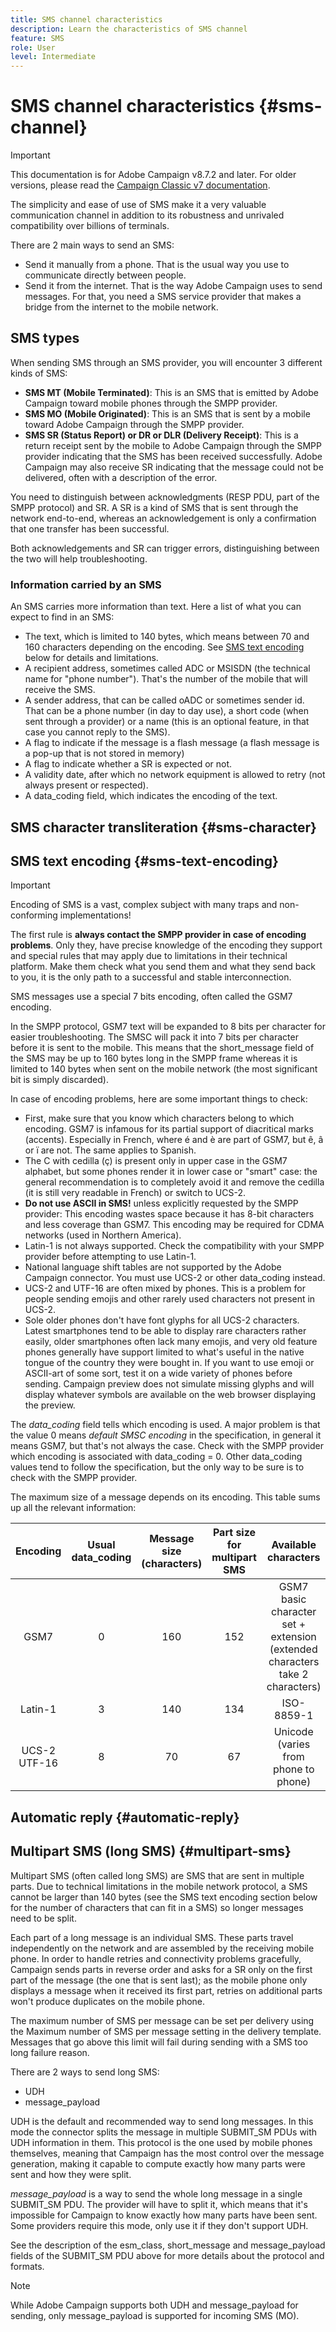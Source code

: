 ```yaml
---
title: SMS channel characteristics
description: Learn the characteristics of SMS channel
feature: SMS
role: User
level: Intermediate
---
```


# SMS channel characteristics {#sms-channel}

>[!IMPORTANT]
>
>This documentation is for Adobe Campaign v8.7.2 and later.
For older versions, please read the [Campaign Classic v7 documentation](https://experienceleague.adobe.com/en/docs/campaign-classic/using/sending-messages/sending-messages-on-mobiles/sms-protocol).

The simplicity and ease of use of SMS make it a very valuable communication channel in addition to its robustness and unrivaled compatibility over billions of terminals. 

There are 2 main ways to send an SMS:

* Send it manually from a phone. That is the usual way you use to communicate directly between people.
* Send it from the internet. That is the way Adobe Campaign uses to send messages. For that, you need a SMS service provider that makes a bridge from the internet to the mobile network.

## SMS types

When sending SMS through an SMS provider, you will encounter 3 different kinds of SMS:

* **SMS MT (Mobile Terminated)**: This is an SMS that is emitted by Adobe Campaign toward mobile phones through the SMPP provider.
* **SMS MO (Mobile Originated)**: This is an SMS that is sent by a mobile toward Adobe Campaign through the SMPP provider.
* **SMS SR (Status Report) or DR or DLR (Delivery Receipt)**: This is a return receipt sent by the mobile to Adobe Campaign through the SMPP provider indicating that the SMS has been received successfully. Adobe Campaign may also receive SR indicating that the message could not be delivered, often with a description of the error.

You need to distinguish between acknowledgments (RESP PDU, part of the SMPP protocol) and SR. A SR is a kind of SMS that is sent through the network end-to-end, whereas an acknowledgement is only a confirmation that one transfer has been successful. 

Both acknowledgements and SR can trigger errors, distinguishing between the two will help troubleshooting.

### Information carried by an SMS

An SMS carries more information than text. Here a list of what you can expect to find in an SMS:

* The text, which is limited to 140 bytes, which means between 70 and 160 characters depending on the encoding. See [SMS text encoding](#sms-text-encoding) below for details and limitations.
* A recipient address, sometimes called ADC or MSISDN (the technical name for "phone number"). That's the number of the mobile that will receive the SMS.
* A sender address, that can be called oADC or sometimes sender id. That can be a phone number (in day to day use), a short code (when sent through a provider) or a name (this is an optional feature, in that case you cannot reply to the SMS).
* A flag to indicate if the message is a flash message (a flash message is a pop-up that is not stored in memory)
* A flag to indicate whether a SR is expected or not.
* A validity date, after which no network equipment is allowed to retry (not always present or respected).
* A data_coding field, which indicates the encoding of the text.

## SMS character transliteration {#sms-character}

## SMS text encoding {#sms-text-encoding}

>[!IMPORTANT]
>
>Encoding of SMS is a vast, complex subject with many traps and non-conforming implementations!

The first rule is **always contact the SMPP provider in case of encoding problems**. Only they, have precise knowledge of the encoding they support and special rules that may apply due to limitations in their technical platform. Make them check what you send them and what they send back to you, it is the only path to a successful and stable interconnection.

SMS messages use a special 7 bits encoding, often called the GSM7 encoding. 

In the SMPP protocol, GSM7 text will be expanded to 8 bits per character for easier troubleshooting. The SMSC will pack it into 7 bits per character before it is sent to the mobile. This means that the short_message field of the SMS may be up to 160 bytes long in the SMPP frame whereas it is limited to 140 bytes when sent on the mobile network (the most significant bit is simply discarded).

In case of encoding problems, here are some important things to check:
* First, make sure that you know which characters belong to which encoding. GSM7 is infamous for its partial support of diacritical marks (accents). Especially in French, where é and è are part of GSM7, but ê, â or ï are not. The same applies to Spanish.
* The C with cedilla (ç) is present only in upper case in the GSM7 alphabet, but some phones render it in lower case or "smart" case: the general recommendation is to completely avoid it and remove the cedilla (it is still very readable in French) or switch to UCS-2.
* **Do not use ASCII in SMS!** unless explicitly requested by the SMPP provider: This encoding wastes space because it has 8-bit characters and less coverage than GSM7. This encoding may be required for CDMA networks (used in Northern America).
* Latin-1 is not always supported. Check the compatibility with your SMPP provider before attempting to use Latin-1.
* National language shift tables are not supported by the Adobe Campaign connector. You must use UCS-2 or other data_coding instead.
* UCS-2 and UTF-16 are often mixed by phones. This is a problem for people sending emojis and other rarely used characters not present in UCS-2.
* Sole older phones don't have font glyphs for all UCS-2 characters. Latest smartphones tend to be able to display rare characters rather easily, older smartphones often lack many emojis, and very old feature phones generally have support limited to what's useful in the native tongue of the country they were bought in. If you want to use emoji or ASCII-art of some sort, test it on a wide variety of phones before sending. Campaign preview does not simulate missing glyphs and will display whatever symbols are available on the web browser displaying the preview.

The *data_coding* field tells which encoding is used. A major problem is that the value 0 means *default SMSC encoding* in the specification, in general it means GSM7, but that's not always the case. Check with the SMPP provider which encoding is associated with data_coding = 0. Other data_coding values tend to follow the specification, but the only way to be sure is to check with the SMPP provider.

The maximum size of a message depends on its encoding. This table sums up all the relevant information:

| Encoding | Usual data_coding | Message size (characters) | Part size for multipart SMS | Available characters | 
|:-:|:-:|:-:|:-:|:-:|  
| GSM7 | 0 | 160 | 152 | GSM7 basic character set + extension (extended characters take 2 characters) | 
| Latin-1 | 3 | 140| 134 | ISO-8859-1 | 
| UCS-2 UTF-16 | 8 | 70 | 67 | Unicode (varies from phone to phone) | 

## Automatic reply {#automatic-reply}

## Multipart SMS (long SMS) {#multipart-sms}

Multipart SMS (often called long SMS) are SMS that are sent in multiple parts. Due to technical limitations in the mobile network protocol, a SMS cannot be larger than 140 bytes (see the SMS text encoding section below for the number of characters that can fit in a SMS) so longer messages need to be split.

Each part of a long message is an individual SMS. These parts travel independently on the network and are assembled by the receiving mobile phone. In order to handle retries and connectivity problems gracefully, Campaign sends parts in reverse order and asks for a SR only on the first part of the message (the one that is sent last); as the mobile phone only displays a message when it received its first part, retries on additional parts won't produce duplicates on the mobile phone.

The maximum number of SMS per message can be set per delivery using the Maximum number of SMS per message setting in the delivery template. Messages that go above this limit will fail during sending with a SMS too long failure reason.

There are 2 ways to send long SMS:

* UDH
* message_payload

UDH is the default and recommended way to send long messages. In this mode the connector splits the message in multiple SUBMIT_SM PDUs with UDH information in them. This protocol is the one used by mobile phones themselves, meaning that Campaign has the most control over the message generation, making it capable to compute exactly how many parts were sent and how they were split.

*message_payload* is a way to send the whole long message in a single SUBMIT_SM PDU. The provider will have to split it, which means that it's impossible for Campaign to know exactly how many parts have been sent. Some providers require this mode, only use it if they don't support UDH.

See the description of the esm_class, short_message and message_payload fields of the SUBMIT_SM PDU above for more details about the protocol and formats.

>[!NOTE]
>
>While Adobe Campaign supports both UDH and message_payload for sending, only message_payload is supported for incoming SMS (MO).